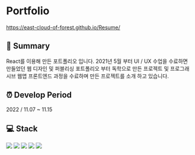 # Portfolio
https://east-cloud-of-forest.github.io/Resume/

## :page_facing_up: Summary
React를 이용해 만든 포트폴리오 입니다. 2021년 5월 부터 UI / UX 수업을 수료하면 만들었던 웹 디자인 및 퍼블리싱 포트폴리오 부터 독학으로 만든 프로젝트 및 프로그래시브 웹앱 프론트엔드 과정을 수료하며 만든 프로젝트를 소개 하고 있습니다.

## :alarm_clock:  Develop Period
2022 / 11.07 ~ 11.15

## :computer: Stack
<img src="https://img.shields.io/badge/HTML5-E34F26?style=for-the-badge&logo=HTML5&logoColor=white"> <img src="https://img.shields.io/badge/CSS3-1572B6?style=for-the-badge&logo=CSS3&logoColor=white"> <img src="https://img.shields.io/badge/JavaScript-F7DF1E?style=for-the-badge&logo=JavaScript&logoColor=white"> <img src="https://img.shields.io/badge/React-61DAFB?style=for-the-badge&logo=React&logoColor=white"> <img src="https://img.shields.io/badge/Sass-CC6699?style=for-the-badge&logo=Sass&logoColor=white">
